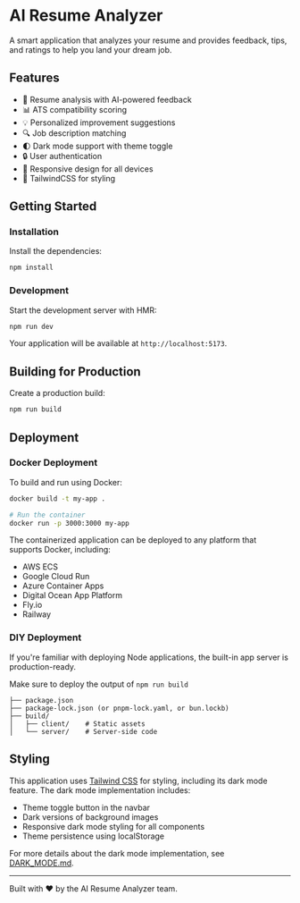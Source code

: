# AI Resume Analyzer

A smart application that analyzes your resume and provides feedback, tips, and ratings to help you land your dream job.

## Features

- 📄 Resume analysis with AI-powered feedback
- 📊 ATS compatibility scoring
- 💡 Personalized improvement suggestions
- 🔍 Job description matching
- 🌓 Dark mode support with theme toggle
- 🔒 User authentication
- 📱 Responsive design for all devices
- 🎉 TailwindCSS for styling

## Getting Started

### Installation

Install the dependencies:

```bash
npm install
```

### Development

Start the development server with HMR:

```bash
npm run dev
```

Your application will be available at `http://localhost:5173`.

## Building for Production

Create a production build:

```bash
npm run build
```

## Deployment

### Docker Deployment

To build and run using Docker:

```bash
docker build -t my-app .

# Run the container
docker run -p 3000:3000 my-app
```

The containerized application can be deployed to any platform that supports Docker, including:

- AWS ECS
- Google Cloud Run
- Azure Container Apps
- Digital Ocean App Platform
- Fly.io
- Railway

### DIY Deployment

If you're familiar with deploying Node applications, the built-in app server is production-ready.

Make sure to deploy the output of `npm run build`

```
├── package.json
├── package-lock.json (or pnpm-lock.yaml, or bun.lockb)
├── build/
│   ├── client/    # Static assets
│   └── server/    # Server-side code
```

## Styling

This application uses [Tailwind CSS](https://tailwindcss.com/) for styling, including its dark mode feature. The dark mode implementation includes:

- Theme toggle button in the navbar
- Dark versions of background images
- Responsive dark mode styling for all components
- Theme persistence using localStorage

For more details about the dark mode implementation, see [DARK_MODE.md](./DARK_MODE.md).

---

Built with ❤️ by the AI Resume Analyzer team.
